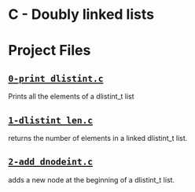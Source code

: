 # C - Doubly linked lists

# Project Files


## [`0-print_dlistint.c`](0-print_dlistint.c)
Prints all the elements of a dlistint_t list

## [`1-dlistint_len.c`](1-dlistint_len.c)
returns the number of elements in a linked dlistint_t list.

## [`2-add_dnodeint.c`](2-add_dnodeint.c)
adds a new node at the beginning of a dlistint_t list.
